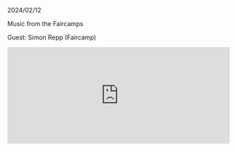 2024/02/12

Music from the Faircamps

Guest: Simon Repp (Faircamp)

<iframe src="https://cba.media/650448/embed?audio&q=1" width="100%"
height="220" style="border:none; width:100%; height:220px;"></iframe>
